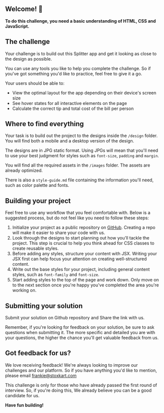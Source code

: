 ## Welcome! 👋

**To do this challenge, you need a basic understanding of HTML, CSS and JavaScript.**

## The challenge

Your challenge is to build out this Splitter app and get it looking as close to the design as possible.

You can use any tools you like to help you complete the challenge. So if you've got something you'd like to practice, feel free to give it a go.

Your users should be able to:

- View the optimal layout for the app depending on their device's screen size
- See hover states for all interactive elements on the page
- Calculate the correct tip and total cost of the bill per person

## Where to find everything

Your task is to build out the project to the designs inside the `/design` folder. You will find both a mobile and a desktop version of the design. 

The designs are in JPG static format. Using JPGs will mean that you'll need to use your best judgment for styles such as `font-size`, `padding` and `margin`. 

You will find all the required assets in the `/images` folder. The assets are already optimized.

There is also a `style-guide.md` file containing the information you'll need, such as color palette and fonts.

## Building your project

Feel free to use any workflow that you feel comfortable with. Below is a suggested process, but do not feel like you need to follow these steps:

1. Initialize your project as a public repository on [GitHub](https://github.com/). Creating a repo will make it easier to share your code with us.
2. Look through the designs to start planning out how you'll tackle the project. This step is crucial to help you think ahead for CSS classes to create reusable styles.
3. Before adding any styles, structure your content with JSX. Writing your JSX first can help focus your attention on creating well-structured content.
4. Write out the base styles for your project, including general content styles, such as `font-family` and `font-size`.
5. Start adding styles to the top of the page and work down. Only move on to the next section once you're happy you've completed the area you're working on.

## Submitting your solution

Submit your solution on Github repository and Share the link with us.

Remember, if you're looking for feedback on your solution, be sure to ask questions when submitting it. The more specific and detailed you are with your questions, the higher the chance you'll get valuable feedback from us.

## Got feedback for us?

We love receiving feedback! We're always looking to improve our challenges and our platform. So if you have anything you'd like to mention, please email frankie@stoxkart.com

This challenge is only for those who have already passed the first round of interview. So, if you're doing this, We already believe you can be a good candidate for us.

**Have fun building!**
